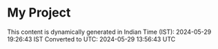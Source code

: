 # My Project

This content is dynamically generated in Indian Time (IST): 2024-05-29 19:26:43 IST
Converted to UTC: 2024-05-29 13:56:43 UTC
